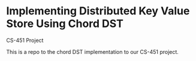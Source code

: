 # Implementing Distributed Key Value Store Using Chord DST
CS-451 Project

This is a repo to the chord DST implementation to our CS-451 project.

